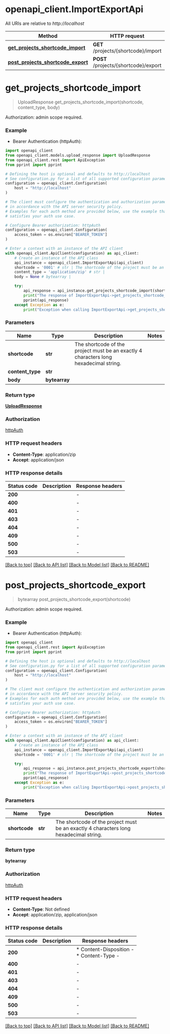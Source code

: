 # openapi_client.ImportExportApi

All URIs are relative to *http://localhost*

Method | HTTP request | Description
------------- | ------------- | -------------
[**get_projects_shortcode_import**](ImportExportApi.md#get_projects_shortcode_import) | **GET** /projects/{shortcode}/import | 
[**post_projects_shortcode_export**](ImportExportApi.md#post_projects_shortcode_export) | **POST** /projects/{shortcode}/export | 


# **get_projects_shortcode_import**
> UploadResponse get_projects_shortcode_import(shortcode, content_type, body)

Authorization: admin scope required.

### Example

* Bearer Authentication (httpAuth):

```python
import openapi_client
from openapi_client.models.upload_response import UploadResponse
from openapi_client.rest import ApiException
from pprint import pprint

# Defining the host is optional and defaults to http://localhost
# See configuration.py for a list of all supported configuration parameters.
configuration = openapi_client.Configuration(
    host = "http://localhost"
)

# The client must configure the authentication and authorization parameters
# in accordance with the API server security policy.
# Examples for each auth method are provided below, use the example that
# satisfies your auth use case.

# Configure Bearer authorization: httpAuth
configuration = openapi_client.Configuration(
    access_token = os.environ["BEARER_TOKEN"]
)

# Enter a context with an instance of the API client
with openapi_client.ApiClient(configuration) as api_client:
    # Create an instance of the API class
    api_instance = openapi_client.ImportExportApi(api_client)
    shortcode = '0001' # str | The shortcode of the project must be an exactly 4 characters long hexadecimal string.
    content_type = 'application/zip' # str | 
    body = None # bytearray | 

    try:
        api_response = api_instance.get_projects_shortcode_import(shortcode, content_type, body)
        print("The response of ImportExportApi->get_projects_shortcode_import:\n")
        pprint(api_response)
    except Exception as e:
        print("Exception when calling ImportExportApi->get_projects_shortcode_import: %s\n" % e)
```



### Parameters


Name | Type | Description  | Notes
------------- | ------------- | ------------- | -------------
 **shortcode** | **str**| The shortcode of the project must be an exactly 4 characters long hexadecimal string. | 
 **content_type** | **str**|  | 
 **body** | **bytearray**|  | 

### Return type

[**UploadResponse**](UploadResponse.md)

### Authorization

[httpAuth](../README.md#httpAuth)

### HTTP request headers

 - **Content-Type**: application/zip
 - **Accept**: application/json

### HTTP response details

| Status code | Description | Response headers |
|-------------|-------------|------------------|
**200** |  |  -  |
**400** |  |  -  |
**401** |  |  -  |
**403** |  |  -  |
**404** |  |  -  |
**409** |  |  -  |
**500** |  |  -  |
**503** |  |  -  |

[[Back to top]](#) [[Back to API list]](../README.md#documentation-for-api-endpoints) [[Back to Model list]](../README.md#documentation-for-models) [[Back to README]](../README.md)

# **post_projects_shortcode_export**
> bytearray post_projects_shortcode_export(shortcode)

Authorization: admin scope required.

### Example

* Bearer Authentication (httpAuth):

```python
import openapi_client
from openapi_client.rest import ApiException
from pprint import pprint

# Defining the host is optional and defaults to http://localhost
# See configuration.py for a list of all supported configuration parameters.
configuration = openapi_client.Configuration(
    host = "http://localhost"
)

# The client must configure the authentication and authorization parameters
# in accordance with the API server security policy.
# Examples for each auth method are provided below, use the example that
# satisfies your auth use case.

# Configure Bearer authorization: httpAuth
configuration = openapi_client.Configuration(
    access_token = os.environ["BEARER_TOKEN"]
)

# Enter a context with an instance of the API client
with openapi_client.ApiClient(configuration) as api_client:
    # Create an instance of the API class
    api_instance = openapi_client.ImportExportApi(api_client)
    shortcode = '0001' # str | The shortcode of the project must be an exactly 4 characters long hexadecimal string.

    try:
        api_response = api_instance.post_projects_shortcode_export(shortcode)
        print("The response of ImportExportApi->post_projects_shortcode_export:\n")
        pprint(api_response)
    except Exception as e:
        print("Exception when calling ImportExportApi->post_projects_shortcode_export: %s\n" % e)
```



### Parameters


Name | Type | Description  | Notes
------------- | ------------- | ------------- | -------------
 **shortcode** | **str**| The shortcode of the project must be an exactly 4 characters long hexadecimal string. | 

### Return type

**bytearray**

### Authorization

[httpAuth](../README.md#httpAuth)

### HTTP request headers

 - **Content-Type**: Not defined
 - **Accept**: application/zip, application/json

### HTTP response details

| Status code | Description | Response headers |
|-------------|-------------|------------------|
**200** |  |  * Content-Disposition -  <br>  * Content-Type -  <br>  |
**400** |  |  -  |
**401** |  |  -  |
**403** |  |  -  |
**404** |  |  -  |
**409** |  |  -  |
**500** |  |  -  |
**503** |  |  -  |

[[Back to top]](#) [[Back to API list]](../README.md#documentation-for-api-endpoints) [[Back to Model list]](../README.md#documentation-for-models) [[Back to README]](../README.md)

